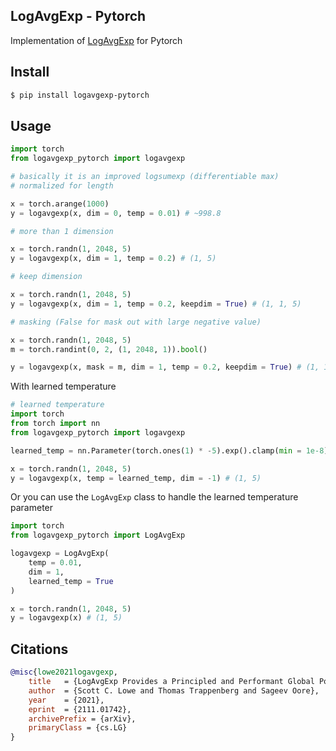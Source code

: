 ## LogAvgExp - Pytorch

Implementation of <a href='https://arxiv.org/abs/2111.01742'>LogAvgExp</a> for Pytorch

## Install

```bash
$ pip install logavgexp-pytorch
```

## Usage

```python
import torch
from logavgexp_pytorch import logavgexp

# basically it is an improved logsumexp (differentiable max)
# normalized for length

x = torch.arange(1000)
y = logavgexp(x, dim = 0, temp = 0.01) # ~998.8

# more than 1 dimension

x = torch.randn(1, 2048, 5)
y = logavgexp(x, dim = 1, temp = 0.2) # (1, 5)

# keep dimension

x = torch.randn(1, 2048, 5)
y = logavgexp(x, dim = 1, temp = 0.2, keepdim = True) # (1, 1, 5)

# masking (False for mask out with large negative value)

x = torch.randn(1, 2048, 5)
m = torch.randint(0, 2, (1, 2048, 1)).bool()

y = logavgexp(x, mask = m, dim = 1, temp = 0.2, keepdim = True) # (1, 1, 5)

```

With learned temperature

```python
# learned temperature
import torch
from torch import nn
from logavgexp_pytorch import logavgexp

learned_temp = nn.Parameter(torch.ones(1) * -5).exp().clamp(min = 1e-8) # make sure temperature can't hit 0

x = torch.randn(1, 2048, 5)
y = logavgexp(x, temp = learned_temp, dim = -1) # (1, 5)
```

Or you can use the `LogAvgExp` class to handle the learned temperature parameter

```python
import torch
from logavgexp_pytorch import LogAvgExp

logavgexp = LogAvgExp(
    temp = 0.01,
    dim = 1,
    learned_temp = True
)

x = torch.randn(1, 2048, 5)
y = logavgexp(x) # (1, 5)
```

## Citations

```bibtex
@misc{lowe2021logavgexp,
    title   = {LogAvgExp Provides a Principled and Performant Global Pooling Operator}, 
    author  = {Scott C. Lowe and Thomas Trappenberg and Sageev Oore},
    year    = {2021},
    eprint  = {2111.01742},
    archivePrefix = {arXiv},
    primaryClass = {cs.LG}
}
```
